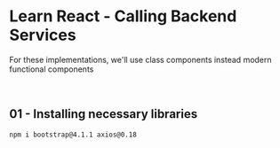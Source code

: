 # Learn React - Calling Backend Services

For these implementations, we'll use class components instead modern functional components

<br/>

## 01 - Installing necessary libraries

```
npm i bootstrap@4.1.1 axios@0.18
```
